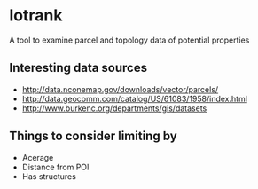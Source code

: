 # lotrank
A tool to examine parcel and topology data of potential properties

## Interesting data sources
*   http://data.nconemap.gov/downloads/vector/parcels/
*   http://data.geocomm.com/catalog/US/61083/1958/index.html
*   http://www.burkenc.org/departments/gis/datasets

## Things to consider limiting by
*   Acerage
*   Distance from POI
*   Has structures
